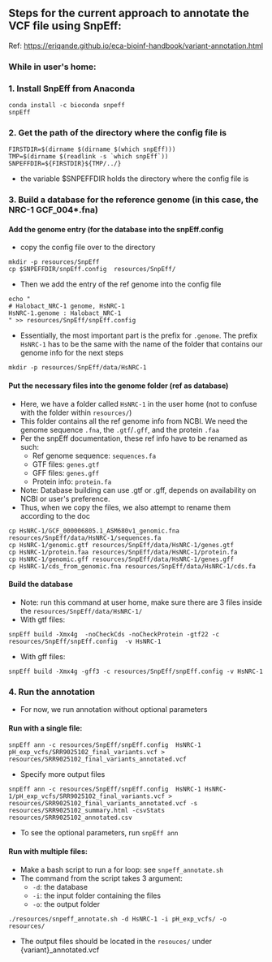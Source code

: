 ## Steps for the current approach to annotate the VCF file using SnpEff:
Ref: https://eriqande.github.io/eca-bioinf-handbook/variant-annotation.html
### While in user's home:
### 1. Install SnpEff from Anaconda
```
conda install -c bioconda snpeff
snpEff
```

### 2. Get the path of the directory where the config file is
```
FIRSTDIR=$(dirname $(dirname $(which snpEff)))
TMP=$(dirname $(readlink -s `which snpEff`))
SNPEFFDIR=${FIRSTDIR}${TMP/../}
```
- the variable $SNPEFFDIR holds the directory where the config file is

### 3. Build a database for the reference genome (in this case, the NRC-1 GCF_004*.fna)
#### Add the genome entry (for the database into the snpEff.config
- copy the config file over to the directory
```
mkdir -p resources/SnpEff
cp $SNPEFFDIR/snpEff.config  resources/SnpEff/
```
- Then we add the entry of the ref genome into the config file
```
echo "                    
# Halobact_NRC-1 genome, HsNRC-1
HsNRC-1.genome : Halobact_NRC-1
" >> resources/SnpEff/snpEff.config
```
- Essentially, the most important part is the prefix for `.genome`. The prefix `HsNRC-1` has to be the same with the name of the folder that contains our genome info for the next steps
```
mkdir -p resources/SnpEff/data/HsNRC-1
```
#### Put the necessary files into the genome folder (ref as database)
- Here, we have a folder called `HsNRC-1` in the user home (not to confuse with the folder within `resources/`)
- This folder contains all the ref genome info from NCBI. We need the genome sequence `.fna`, the `.gtf`/`.gff`, and the protein `.faa`
- Per the snpEff documentation, these ref info have to be renamed as such:
  - Ref genome sequence: `sequences.fa`
  - GTF files: `genes.gtf`
  - GFF files: `genes.gff`
  - Protein info: `protein.fa`
- Note: Database building can use .gtf or .gff, depends on availability on NCBI or user's preference.
- Thus, when we copy the files, we also attempt to rename them according to the doc
```
cp HsNRC-1/GCF_000006805.1_ASM680v1_genomic.fna resources/SnpEff/data/HsNRC-1/sequences.fa
cp HsNRC-1/genomic.gtf resources/SnpEff/data/HsNRC-1/genes.gtf
cp HsNRC-1/protein.faa resources/SnpEff/data/HsNRC-1/protein.fa
cp HsNRC-1/genomic.gff resources/SnpEff/data/HsNRC-1/genes.gff
cp HsNRC-1/cds_from_genomic.fna resources/SnpEff/data/HsNRC-1/cds.fa
```
#### Build the database
- Note: run this command at user home, make sure there are 3 files inside the `resources/SnpEff/data/HsNRC-1/`
- With gtf files:     
```
snpEff build -Xmx4g  -noCheckCds -noCheckProtein -gtf22 -c resources/SnpEff/snpEff.config  -v HsNRC-1
```
- With gff files:
```
snpEff build -Xmx4g -gff3 -c resources/SnpEff/snpEff.config -v HsNRC-1
```
### 4. Run the annotation
- For now, we run annotation without optional parameters
#### Run with a single file:
```
snpEff ann -c resources/SnpEff/snpEff.config  HsNRC-1 pH_exp_vcfs/SRR9025102_final_variants.vcf > resources/SRR9025102_final_variants_annotated.vcf
```
- Specify more output files
```
snpEff ann -c resources/SnpEff/snpEff.config  HsNRC-1 HsNRC-1/pH_exp_vcfs/SRR9025102_final_variants.vcf > resources/SRR9025102_final_variants_annotated.vcf -s resources/SRR9025102_summary.html -csvStats resources/SRR9025102_annotated.csv
```

- To see the optional parameters, run `snpEff ann`
#### Run with multiple files:
- Make a bash script to run a for loop: see `snpeff_annotate.sh` 
- The command from the script takes 3 argument:
  - `-d`: the database
  - `-i`: the input folder containing the files
  - `-o`: the output folder
``` 
./resources/snpeff_annotate.sh -d HsNRC-1 -i pH_exp_vcfs/ -o resources/
```
- The output files should be located in the `resouces/` under {variant}_annotated.vcf
